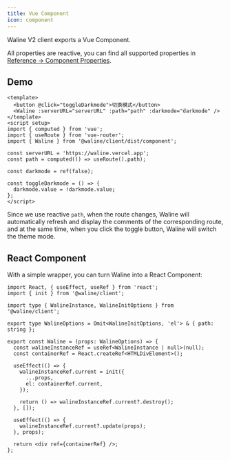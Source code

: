 ```yaml
---
title: Vue Component
icon: component
---
```


Waline V2 client exports a Vue Component.

All properties are reactive, you can find all supported properties in [Reference → Component Properties](../../reference/component.md).

<!-- more -->

## Demo

```vue
<template>
  <button @click="toggleDarkmode">切换模式</button>
  <Waline :serverURL="serverURL" :path="path" :darkmode="darkmode" />
</template>
<script setup>
import { computed } from 'vue';
import { useRoute } from 'vue-router';
import { Waline } from '@waline/client/dist/component';

const serverURL = 'https://waline.vercel.app';
const path = computed(() => useRoute().path);

const darkmode = ref(false);

const toggleDarkmode = () => {
  darkmode.value = !darkmode.value;
};
</script>
```

Since we use reactive `path`, when the route changes, Waline will automatically refresh and display the comments of the corresponding route, and at the same time, when you click the toggle button, Waline will switch the theme mode.

## React Component

With a simple wrapper, you can turn Waline into a React Component:

```tsx
import React, { useEffect, useRef } from 'react';
import { init } from '@waline/client';

import type { WalineInstance, WalineInitOptions } from '@waline/client';

export type WalineOptions = Omit<WalineInitOptions, 'el'> & { path: string };

export const Waline = (props: WalineOptions) => {
  const walineInstanceRef = useRef<WalineInstance | null>(null);
  const containerRef = React.createRef<HTMLDivElement>();

  useEffect(() => {
    walineInstanceRef.current = init({
      ...props,
      el: containerRef.current,
    });

    return () => walineInstanceRef.current?.destroy();
  }, []);

  useEffect(() => {
    walineInstanceRef.current?.update(props);
  }, props);

  return <div ref={containerRef} />;
};
```
